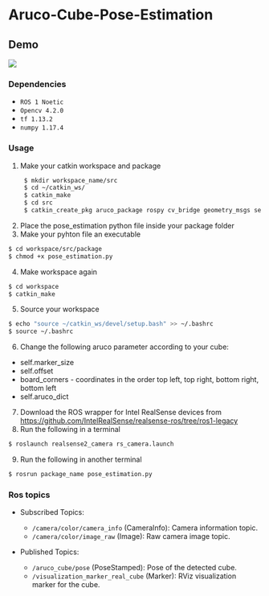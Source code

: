 # Aruco-Cube-Pose-Estimation
## Demo
![](https://github.com/ronsys11/Aruco-Cube-Pose-Estimation/blob/main/WhatsAppVideo2024-02-22at3.03.56PM-ezgif.com-video-to-gif-converter(1).gif)

### Dependencies
* `ROS 1 Noetic`
* `Opencv 4.2.0`
* `tf 1.13.2`
* `numpy 1.17.4`

### Usage
1. Make your catkin workspace and package
   ```bash
    $ mkdir workspace_name/src
    $ cd ~/catkin_ws/
    $ catkin_make
    $ cd src
    $ catkin_create_pkg aruco_package rospy cv_bridge geometry_msgs sensor_msgs visualization_msgs
    ```
2. Place the pose_estimation python file inside your package folder
3. Make your pyhton file an executable
```bash
$ cd workspace/src/package
$ chmod +x pose_estimation.py
```
4. Make workspace again
```bash
$ cd workspace
$ catkin_make
```
5. Source your workspace
```bash
$ echo "source ~/catkin_ws/devel/setup.bash" >> ~/.bashrc
$ source ~/.bashrc
```
6. Change the following aruco parameter according to your cube:
* self.marker_size
* self.offset
* board_corners - coordinates in the order top left, top right, bottom right, bottom left
* self.aruco_dict
  
7. Download the ROS wrapper for Intel RealSense devices from https://github.com/IntelRealSense/realsense-ros/tree/ros1-legacy
8. Run the following in a terminal
```bash
$ roslaunch realsense2_camera rs_camera.launch
```
9. Run the following in another terminal
```bash
$ rosrun package_name pose_estimation.py
```
### Ros topics
- Subscribed Topics:
  - `/camera/color/camera_info` (CameraInfo): Camera information topic.
  - `/camera/color/image_raw` (Image): Raw camera image topic.

- Published Topics:
  - `/aruco_cube/pose` (PoseStamped): Pose of the detected cube.
  - `/visualization_marker_real_cube` (Marker): RViz visualization marker for the cube.


  




